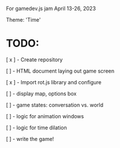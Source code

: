 For gamedev.js jam April 13-26, 2023

Theme: 'Time'

# TODO:

[ x ] - Create repository

[ ] - HTML document laying out game screen

[ x ] - Import rot.js library and configure

[ ] - display map, options box

[ ] - game states: conversation vs. world

[ ] - logic for animation windows

[ ] - logic for time dilation

[ ] - write the game!
